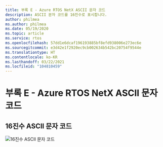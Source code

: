 ```yaml
---
title: 부록 E - Azure RTOS NetX ASCII 문자 코드
description: ASCII 문자 코드를 16진수로 표시합니다.
author: philmea
ms.author: philmea
ms.date: 05/19/2020
ms.topic: article
ms.service: rtos
ms.openlocfilehash: 57dd1e6dcaf196193885bf8efd938006e273ec6e
ms.sourcegitcommit: e3d42e1f2920ec9cb002634b542bc20754f9544e
ms.translationtype: HT
ms.contentlocale: ko-KR
ms.lasthandoff: 03/22/2021
ms.locfileid: "104810459"
---
```

# <a name="appendix-e---azure-rtos-netx-ascii-character-codes"></a>부록 E - Azure RTOS NetX ASCII 문자 코드

## <a name="ascii-character-codes-in-hex"></a>16진수 ASCII 문자 코드

![16진수 ASCII 문자 코드](./media/user-guide/ascii-character-codes-hex.png) 